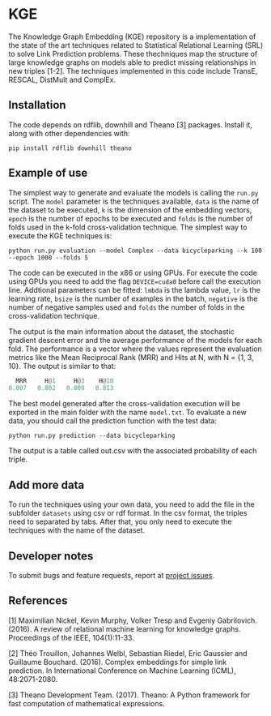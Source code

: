 # KGE

The Knowledge Graph Embedding (KGE) repository is a implementation of the state of the art techniques related to Statistical Relational Learning (SRL) to solve Link Prediction problems. These thechniques map the structure of large knowledge graphs on models able to predict missing relationships in new triples [1-2]. The techniques implemented in this code include TransE, RESCAL, DistMult and ComplEx.

## Installation

The code depends on rdflib, downhill and Theano [3] packages. Install it, along with other dependencies with:

```
pip install rdflib downhill theano
```

## Example of use

The simplest way to generate and evaluate the models is calling the `run.py` script. The `model` parameter is the techniques available, `data` is the name of the dataset to be executed, `k` is the dimension of the embedding vectors, `epoch` is the number of epochs to be executed and `folds` is the number of folds used in the k-fold cross-validation technique. The simplest way to execute the KGE techniques is:

```
python run.py evaluation --model Complex --data bicycleparking --k 100 --epoch 1000 --folds 5
```

The code can be executed in the x86 or using GPUs. For execute the code using GPUs you need to add the flag `DEVICE=cuda0` before call the execution line. Addtional parameters can be fitted: `lmbda` is the lambda value, `lr` is the learning rate, `bsize` is the number of examples in the batch, `negative` is the number of negative samples used and `folds` the number of folds in the cross-validation technique. 

The output is the main information about the dataset, the stochastic gradient descent error and the average performance of the models for each fold. The performance is a vector where the values represent the evaluation metrics like the Mean Reciprocal Rank (MRR) and Hits at N, with N = {1, 3, 10}. The output is similar to that:

```python
  MRR	  H@1	  H@3	 H@10
0.807	0.802	0.809	0.813
```
The best model generated after the cross-validation execution will be exported in the main folder with the name `model.txt`. To evaluate a new data, you should call the prediction function with the test data:

```
python run.py prediction --data bicycleparking
```
The output is a table called out.csv with the associated probability of each triple.

## Add more data

To run the techniques using your own data, you need to add the file in the subfolder `datasets` using csv or rdf format. In the csv format, the triples need to separated by tabs. After that, you only need to execute the techniques with the name of the dataset.

## Developer notes

To submit bugs and feature requests, report at [project issues](https://github.com/QROWD/KGE/issues).

## References

[1] Maximilian Nickel, Kevin Murphy, Volker Tresp and Evgeniy Gabrilovich. (2016). A review of relational machine learning for knowledge graphs. Proceedings of the IEEE, 104(1):11-33.

[2] Théo Trouillon, Johannes Welbl, Sebastian Riedel, Eric Gaussier and Guillaume Bouchard. (2016). Complex embeddings for simple link prediction. In International Conference on Machine Learning (ICML), 48:2071-2080.

[3] Theano Development Team. (2017). Theano: A Python framework for fast computation of mathematical expressions.

